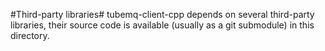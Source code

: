 #Third-party libraries#
tubemq-client-cpp depends on several third-party libraries, their source code is available (usually as a git submodule) in this directory.